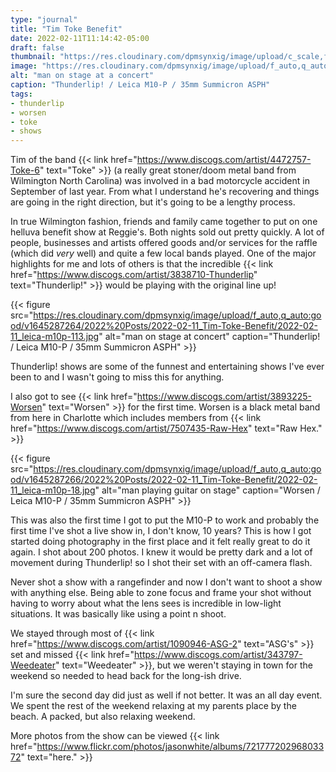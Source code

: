```yaml
---
type: "journal"
title: "Tim Toke Benefit"
date: 2022-02-11T11:14:42-05:00
draft: false
thumbnail: "https://res.cloudinary.com/dpmsynxig/image/upload/c_scale,f_auto,q_auto:good,w_700/v1645287265/2022%20Posts/2022-02-11_Tim-Toke-Benefit/2022-02-11_leica-m10p-114.jpg"
image: "https://res.cloudinary.com/dpmsynxig/image/upload/f_auto,q_auto:good/v1645287265/2022%20Posts/2022-02-11_Tim-Toke-Benefit/2022-02-11_leica-m10p-114.jpg"
alt: "man on stage at a concert"
caption: "Thunderlip! / Leica M10-P / 35mm Summicron ASPH"
tags:
- thunderlip
- worsen
- toke
- shows
---
```


Tim of the band {{< link href="https://www.discogs.com/artist/4472757-Toke-6" text="Toke" >}} (a really great stoner/doom metal band from Wilmington North Carolina) was involved in a bad motorcycle accident in September of last year. From what I understand he's recovering and things are going in the right direction, but it's going to be a lengthy process.

In true Wilmington fashion, friends and family came together to put on one helluva benefit show at Reggie's. Both nights sold out pretty quickly. A lot of people, businesses and artists offered goods and/or services for the raffle (which did _very_ well) and quite a few local bands played. One of the major highlights for me and lots of others is that the incredible {{< link href="https://www.discogs.com/artist/3838710-Thunderlip" text="Thunderlip!" >}} would be playing with the original line up! 

{{< figure src="https://res.cloudinary.com/dpmsynxig/image/upload/f_auto,q_auto:good/v1645287264/2022%20Posts/2022-02-11_Tim-Toke-Benefit/2022-02-11_leica-m10p-113.jpg" alt="man on stage at concert" caption="Thunderlip! / Leica M10-P / 35mm Summicron ASPH" >}}

Thunderlip! shows are some of the funnest and entertaining shows I've ever been to and I wasn't going to miss this for anything.

I also got to see {{< link href="https://www.discogs.com/artist/3893225-Worsen" text="Worsen" >}} for the first time. Worsen is a black metal band from here in Charlotte which includes members from {{< link href="https://www.discogs.com/artist/7507435-Raw-Hex" text="Raw Hex." >}}

{{< figure src="https://res.cloudinary.com/dpmsynxig/image/upload/f_auto,q_auto:good/v1645287266/2022%20Posts/2022-02-11_Tim-Toke-Benefit/2022-02-11_leica-m10p-18.jpg" alt="man playing guitar on stage" caption="Worsen / Leica M10-P / 35mm Summicron ASPH" >}}

This was also the first time I got to put the M10-P to work and probably the first time I've shot a live show in, I don't know, 10 years? This is how I got started doing photography in the first place and it felt really great to do it again. I shot about 200 photos. I knew it would be pretty dark and a lot of movement during Thunderlip! so I shot their set with an off-camera flash.

Never shot a show with a rangefinder and now I don't want to shoot a show with anything else. Being able to zone focus and frame your shot without having to worry about what the lens sees is incredible in low-light situations. It was basically like using a point n shoot.

We stayed through most of {{< link href="https://www.discogs.com/artist/1090946-ASG-2" text="ASG's" >}} set and missed {{< link href="https://www.discogs.com/artist/343797-Weedeater" text="Weedeater" >}}, but we weren't staying in town for the weekend so needed to head back for the long-ish drive.

I'm sure the second day did just as well if not better. It was an all day event. We spent the rest of the weekend relaxing at my parents place by the beach. A packed, but also relaxing weekend.

More photos from the show can be viewed {{< link href="https://www.flickr.com/photos/jasonwhite/albums/72177720296803372" text="here." >}}
